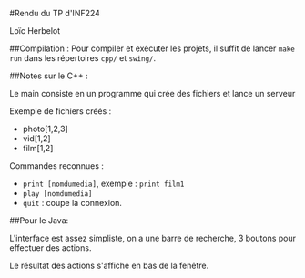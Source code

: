 #Rendu du TP d'INF224

Loïc Herbelot

##Compilation :
Pour compiler et exécuter les projets, il suffit de lancer `make run` 
dans les répertoires `cpp/` et `swing/`.

##Notes sur le C++ :

Le main consiste en un programme qui crée des fichiers et lance un serveur

Exemple de fichiers créés :

* photo[1,2,3]
* vid[1,2]
* film[1,2]

Commandes reconnues :

* `print [nomdumedia]`, exemple : `print film1`
* `play [nomdumedia]`
* `quit` : coupe la connexion.

##Pour le Java:

L'interface est assez simpliste, on a une barre de recherche, 3 boutons
pour effectuer des actions.

Le résultat des actions s'affiche en bas de la fenêtre.

